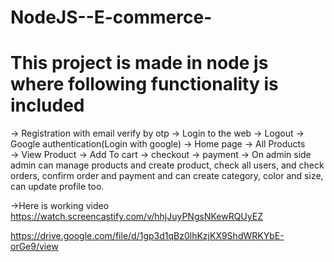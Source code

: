 # NodeJS--E-commerce-

# This project is made in node js where following functionality is included
-> Registration with email verify by otp
-> Login to the web
-> Logout
-> Google authentication(Login with google)
-> Home page
-> All Products  
-> View Product
-> Add To cart
-> checkout 
-> payment 
-> On admin side admin can manage products and create product, check all users, and check orders, confirm order and payment and can create category, color and size, can update profile too.

->Here is working video 
https://watch.screencastify.com/v/hhjJuyPNgsNKewRQUyEZ

https://drive.google.com/file/d/1gp3d1qBz0lhKzjKX9ShdWRKYbE-orGe9/view
